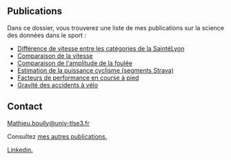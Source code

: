 ## Publications

Dans ce dossier, vous trouverez une liste de mes publications sur la science des données dans le sport :

- [Différence de vitesse entre les catégories de la SaintéLyon](https://mathieu-boully.000webhostapp.com/sports-analysis/documents/anova-saintelyon.htmll)
- [Comparaison de la vitesse](https://mathieu-boully.000webhostapp.com/sports-analysis/documents/comparaison-vitesse-newbalance-vaporfly.html)
- [Comparaison de l'amplitude de la foulée](https://mathieu-boully.000webhostapp.com/sports-analysis/documents/comparaison-amplitude-foulee-newbalance-vaporfly.html)
- [Estimation de la puissance cyclisme (segments Strava)](https://mathieuboully-datascience.000webhostapp.com/publications/modele-predictif-puissance-cyclisme.html)
- [Facteurs de performance en course à pied](https://mathieuboully-datascience.000webhostapp.com/publications/facteurs-de-performance-en-course-a-pied.pdf)
- [Gravité des accidents à vélo](https://mathieuboully-datascience.000webhostapp.com/publications/acp-bike-crash.html)

## Contact

Mathieu.boully@univ-tlse3.fr

Consultez [mes autres publications.](https://mathieu-boully.000webhostapp.com/sports-analysis/)

[Linkedin.](https://www.linkedin.com/in/mathieu-boully-61b910175/)
